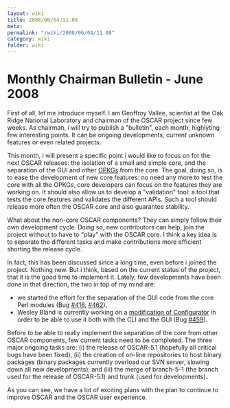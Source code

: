 ```yaml
---
layout: wiki
title: 2008/06/04/11.08
meta: 
permalink: "/wiki/2008/06/04/11.08"
category: wiki
folder: wiki
---
```

<!-- Name: 2008/06/04/11.08 -->
<!-- Version: 1 -->
<!-- Author: valleegr -->


# Monthly Chairman Bulletin - June 2008
First of all, let me introduce myself. I am Geoffroy Vallee, scientist at the Oak Ridge National Laboratory and chairman of the OSCAR project since few weeks.
As chairman, i will try to publish a "bulletin", each month, highlyting few interesting points. It can be ongoing developments, current unknown features or even related projects.

This month, i will present a specific point i would like to focus on for the next OSCAR releases: the isolation of a small and simple core, and the separation of the GUI and other [OPKGs](/wiki/Opkg/) from the core. The goal, doing so, is to ease the development of new core features: no need any more to test the core with all the OPKGs, core developers can focus on the features they are working on. It should also allow us to develop a "validation" tool: a tool that tests the core features and validates the different APIs. Such a tool should release more often the OSCAR core and also guarantee stability.

What about the non-core OSCAR components? They can simply follow their own development cycle. Doing so, new contributors can help, join the project without to have to "play" with the OSCAR core. I think a key idea is to separate the different tasks and make contributions more efficient shorting the release cycle.

In fact, this has been discussed since a long time, even before i joined the project. Nothing new. But i think, based on the current status of the project, that it is the good time to implement it.
Lately, few developments have been done in that direction, the two in top of my mind are:
- we started the effort for the separation of the GUI code from the core Perl modules (Bug [#416](http://svn.oscar.openclustergroup.org/trac/oscar/ticket/416), [#462](http://svn.oscar.openclustergroup.org/trac/oscar/ticket/462)),
- Wesley Bland is currently working on a [modification of Configurator](http://svn.oscar.openclustergroup.org/trac/oscar/wiki/Configurator) in order to be able to use it both with the CLI and the GUI (Bug [#459](http://svn.oscar.openclustergroup.org/trac/oscar/ticket/459)).

Before to be able to really implement the separation of the core from other OSCAR components, few current tasks need to be completed. The three major ongoing tasks are: (i) the release of OSCAR-5.1 (hopefully all critical bugs have been fixed), (ii) the creation of on-line repositories to host binary packages (binary packages currently overload our SVN server, slowing down all new developments), and (iii) the merge of branch-5-1 (the branch used for the release of OSCAR-5.1) and trunk (used for developments).

As you can see, we have a lot of exciting plans with the plan to continue to improve OSCAR and the OSCAR user experience.